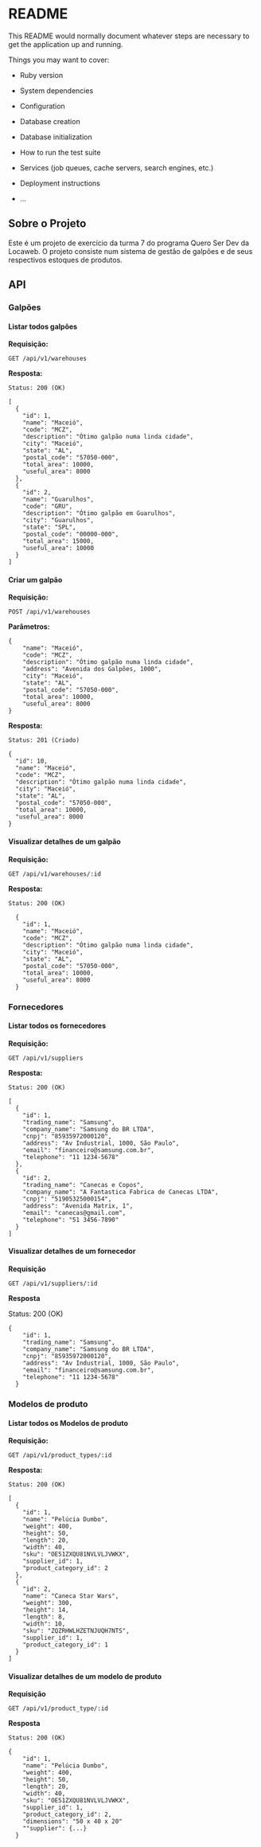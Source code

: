 # README

This README would normally document whatever steps are necessary to get the
application up and running.

Things you may want to cover:

* Ruby version

* System dependencies

* Configuration

* Database creation

* Database initialization

* How to run the test suite

* Services (job queues, cache servers, search engines, etc.)

* Deployment instructions

* ...

## Sobre o Projeto

Este é um projeto de exercício da turma 7 do programa Quero Ser Dev da Locaweb. O projeto consiste num sistema de gestão de galpões e de seus respectivos estoques de produtos.



## API

### Galpões

#### Listar todos galpões

**Requisição:**

```
GET /api/v1/warehouses
```

**Resposta:**

```
Status: 200 (OK)

[
  {
    "id": 1,
    "name": "Maceió",
    "code": "MCZ",
    "description": "Ótimo galpão numa linda cidade",
    "city": "Maceió",
    "state": "AL",
    "postal_code": "57050-000",
    "total_area": 10000,
    "useful_area": 8000
  },
  {
    "id": 2,
    "name": "Guarulhos",
    "code": "GRU",
    "description": "Ótimo galpão em Guarulhos",
    "city": "Guarulhos",
    "state": "SPL",
    "postal_code": "00000-000",
    "total_area": 15000,
    "useful_area": 10000
  }
]

```

#### Criar um galpão

**Requisição:**

```
POST /api/v1/warehouses
```

**Parâmetros:**

```
{
    "name": "Maceió",
    "code": "MCZ",
    "description": "Ótimo galpão numa linda cidade",
    "address": "Avenida dos Galpões, 1000",
    "city": "Maceió",
    "state": "AL",
    "postal_code": "57050-000",
    "total_area": 10000,
    "useful_area": 8000
}
```

**Resposta:**

```
Status: 201 (Criado)

{
  "id": 10,
  "name": "Maceió",
  "code": "MCZ",
  "description": "Ótimo galpão numa linda cidade",
  "city": "Maceió",
  "state": "AL",
  "postal_code": "57050-000",
  "total_area": 10000,
  "useful_area": 8000
}
```

#### Visualizar detalhes de um galpão

**Requisição:**

```
GET /api/v1/warehouses/:id
```

**Resposta:**

```
Status: 200 (OK)

  {
    "id": 1,
    "name": "Maceió",
    "code": "MCZ",
    "description": "Ótimo galpão numa linda cidade",
    "city": "Maceió",
    "state": "AL",
    "postal_code": "57050-000",
    "total_area": 10000,
    "useful_area": 8000
  }
```

### Fornecedores

#### Listar todos os fornecedores

**Requisição:**

```
GET /api/v1/suppliers
```

**Resposta:**

```
Status: 200 (OK)

[
  {
    "id": 1,
    "trading_name": "Samsung",
    "company_name": "Samsung do BR LTDA",
    "cnpj": "85935972000120",
    "address": "Av Industrial, 1000, São Paulo",
    "email": "financeiro@samsung.com.br",
    "telephone": "11 1234-5678"
  },
  {
    "id": 2,
    "trading_name": "Canecas e Copos",
    "company_name": "A Fantastica Fabrica de Canecas LTDA",
    "cnpj": "51905325000154",
    "address": "Avenida Matrix, 1",
    "email": "canecas@gmail.com",
    "telephone": "51 3456-7890"
  }
]

```
#### Visualizar detalhes de um fornecedor

**Requisição**

```
GET /api/v1/suppliers/:id
```

**Resposta**

Status: 200 (OK)

```
{
    "id": 1,
    "trading_name": "Samsung",
    "company_name": "Samsung do BR LTDA",
    "cnpj": "85935972000120",
    "address": "Av Industrial, 1000, São Paulo",
    "email": "financeiro@samsung.com.br",
    "telephone": "11 1234-5678"
  }
```

### Modelos de produto

#### Listar todos os Modelos de produto

**Requisição:**

```
GET /api/v1/product_types/:id
```

**Resposta:**

```
Status: 200 (OK)

[
  {
    "id": 1,
    "name": "Pelúcia Dumbo",
    "weight": 400,
    "height": 50,
    "length": 20,
    "width": 40,
    "sku": "OE51ZXQU81NVLVLJVWKX",
    "supplier_id": 1,
    "product_category_id": 2
  },
  {
    "id": 2,
    "name": "Caneca Star Wars",
    "weight": 300,
    "height": 14,
    "length": 8,
    "width": 10,
    "sku": "ZQZRHWLHZETNJUQH7NTS",
    "supplier_id": 1,
    "product_category_id": 1
  }
]

```
#### Visualizar detalhes de um modelo de produto

**Requisição**

```
GET /api/v1/product_type/:id
```

**Resposta**

```
Status: 200 (OK)

{
    "id": 1,
    "name": "Pelúcia Dumbo",
    "weight": 400,
    "height": 50,
    "length": 20,
    "width": 40,
    "sku": "OE51ZXQU81NVLVLJVWKX",
    "supplier_id": 1,
    "product_category_id": 2,
    "dimensions": "50 x 40 x 20"
    ""supplier": {...}
  }
```


